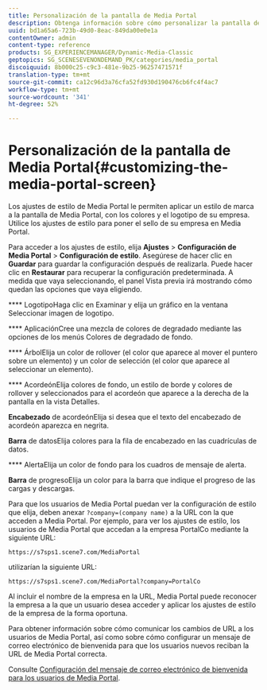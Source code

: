 ```yaml
---
title: Personalización de la pantalla de Media Portal
description: Obtenga información sobre cómo personalizar la pantalla de Media Portal.
uuid: bd1a65a6-723b-49d0-8eac-849da00e0e1a
contentOwner: admin
content-type: reference
products: SG_EXPERIENCEMANAGER/Dynamic-Media-Classic
geptopics: SG_SCENESEVENONDEMAND_PK/categories/media_portal
discoiquuid: 8b000c25-c9c3-481e-9b25-96257471571f
translation-type: tm+mt
source-git-commit: ca12c96d3a76cfa52fd930d190476cb6fc4f4ac7
workflow-type: tm+mt
source-wordcount: '341'
ht-degree: 52%

---
```



# Personalización de la pantalla de Media Portal{#customizing-the-media-portal-screen}

Los ajustes de estilo de Media Portal le permiten aplicar un estilo de marca a la pantalla de Media Portal, con los colores y el logotipo de su empresa. Utilice los ajustes de estilo para poner el sello de su empresa en Media Portal.

Para acceder a los ajustes de estilo, elija **Ajustes** > **Configuración de Media Portal** > **Configuración de estilo**. Asegúrese de hacer clic en **Guardar** para guardar la configuración después de realizarla. Puede hacer clic en **Restaurar** para recuperar la configuración predeterminada. A medida que vaya seleccionando, el panel Vista previa irá mostrando cómo quedan las opciones que vaya eligiendo.

**** LogotipoHaga clic en Examinar y elija un gráfico en la ventana Seleccionar imagen de logotipo.

**** AplicaciónCree una mezcla de colores de degradado mediante las opciones de los menús Colores de degradado de fondo.

**** ÁrbolElija un color de rollover (el color que aparece al mover el puntero sobre un elemento) y un color de selección (el color que aparece al seleccionar un elemento).

**** AcordeónElija colores de fondo, un estilo de borde y colores de rollover y seleccionados para el acordeón que aparece a la derecha de la pantalla en la vista Detalles.

**Encabezado** de acordeónElija si desea que el texto del encabezado de acordeón aparezca en negrita.

**Barra** de datosElija colores para la fila de encabezado en las cuadrículas de datos.

**** AlertaElija un color de fondo para los cuadros de mensaje de alerta.

**Barra** de progresoElija un color para la barra que indique el progreso de las cargas y descargas.

Para que los usuarios de Media Portal puedan ver la configuración de estilo que elija, deben anexar `?company=(company name)` a la URL con la que acceden a Media Portal. Por ejemplo, para ver los ajustes de estilo, los usuarios de Media Portal que accedan a la empresa PortalCo mediante la siguiente URL:

`https://s7sps1.scene7.com/MediaPortal`

utilizarían la siguiente URL:

`https://s7sps1.scene7.com/MediaPortal?company=PortalCo`

Al incluir el nombre de la empresa en la URL, Media Portal puede reconocer la empresa a la que un usuario desea acceder y aplicar los ajustes de estilo de la empresa de la forma oportuna.

Para obtener información sobre cómo comunicar los cambios de URL a los usuarios de Media Portal, así como sobre cómo configurar un mensaje de correo electrónico de bienvenida para que los usuarios nuevos reciban la URL de Media Portal correcta.

Consulte [Configuración del mensaje de correo electrónico de bienvenida para los usuarios de Media Portal](adding-media-portal-users.md#setting_up_the_welcome_e_mail_message_for_media_portal_users).
